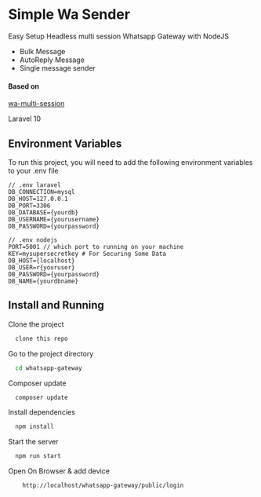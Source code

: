 # Simple Wa Sender

Easy Setup Headless multi session Whatsapp Gateway with NodeJS

- Bulk Message
- AutoReply Message
- Single message sender

#### Based on
[wa-multi-session](https://github.com/mimamch/wa-multi-session)

Laravel 10

## Environment Variables

To run this project, you will need to add the following environment variables to your .env file

```
// .env laravel 
DB_CONNECTION=mysql
DB_HOST=127.0.0.1
DB_PORT=3306
DB_DATABASE={yourdb}
DB_USERNAME={yourusername}
DB_PASSWORD={yourpassword}

// .env nodejs
PORT=5001 // which port to running on your machine
KEY=mysupersecretkey # For Securing Some Data
DB_HOST={localhost}
DB_USER=r{youruser}
DB_PASSWORD={yourpassword}
DB_NAME={yourdbname}
```

## Install and Running

Clone the project

```bash
  clone this repo
```
Go to the project directory

```bash
  cd whatsapp-gateway
```
Composer update

```bash
  composer update 
```



Install dependencies

```bash
  npm install
```

Start the server

```bash
  npm run start
```

Open On Browser & add device

```bash
    http://localhost/whatsapp-gateway/public/login
```
